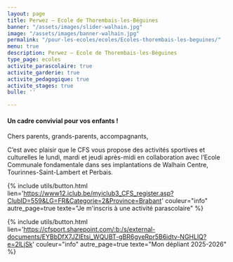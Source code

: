 ```yaml
---
layout: page
title: Perwez – Ecole de Thorembais-les-Béguines
banner: "/assets/images/slider-walhain.jpg"
image: "/assets/images/banner-walhain.jpg"
permalink: "/pour-les-ecoles/ecoles/Ecoles-thorembais-les-beguines/" 
menu: true
description: Perwez – Ecole de Thorembais-les-Béguines
type_page: ecoles
activite_parascolaire: true
activite_garderie: true
activite_pedagogique: true
activite_stages: true
bulle: ''

---
```

#### **Un cadre convivial pour vos enfants !**

Chers parents, grands-parents, accompagnants, 

C’est avec plaisir que le CFS vous propose des activités sportives et culturelles le lundi, mardi et jeudi après-midi en collaboration avec l’Ecole Communale fondamentale dans ses implantations de Walhain Centre, Tourinnes-Saint-Lambert et Perbais.

{% include utils/button.html  
lien='https://www12.iclub.be/myiclub3_CFS_register.asp?ClubID=559&LG=FR&Categorie=2&Province=Brabant' couleur="info" autre_page=true texte="Je m'inscris à une activité parascolaire" %}

{% include utils/button.html lien='https://cfsport.sharepoint.com/:b:/s/external-documents/EYBbDfX7JZlEtsi_WQUBT-gBR6gyeRpr5B6idtv-NGHLlQ?e=2lLjSk' couleur="info" autre_page=true texte="Mon dépliant 2025-2026" %}
